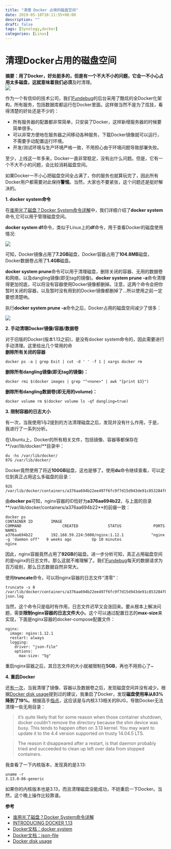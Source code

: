 ```yaml
---
title: "清理 Docker 占用的磁盘空间"
date: 2019-05-10T16:11:55+08:00
description: ""
draft: false
tags: [Synology,docker]
categories: [Linux]
---
```


<!--more-->

# 清理Docker占用的磁盘空间

**摘要：**用了Docker，好处挺多的，但是有一个不大不小的问题，它会一不小心占用太多磁盘，这就意味着我们**必须**及时清理。  
![](https://kiwenlau.com/2018/01/10/how-to-clean-docker-disk/disk.png)  


作为一个有信仰的技术公司，我们[Fundebug](https://fundebug.com/)的后台采用了酷炫的全Docker化架构，所有服务，包括数据库都运行在Docker里面。这样做当然不是为了炫技，看得清楚的好处还是不少的：

* 所有服务器的配置都非常简单，只安装了Docker，这样新增服务器的时候要简单很多。
* 可以非常方便地在服务器之间移动各种服务，下载Docker镜像就可以运行，不需要手动配置运行环境。
* 开发/测试环境与生产环境严格一致，不用担心由于环境问题导致部署失败。

至少，上线这一年多来，Docker一直非常稳定，没有出什么问题。但是，它有一个不大不小的问题，会比较消耗磁盘空间。

如果Docker一不小心把磁盘空间全占满了，你的服务也就算玩完了，因此所有Docker用户都需要对此保持**警惕**。当然，大家也不要紧张，这个问题还是挺好解决的。

**1. docker system命令**

在[谁用光了磁盘？Docker System命令详解](https://blog.fundebug.com/2017/04/19/docker-system-explain/)中，我们详细介绍了**docker system**命令,它可以用于管理磁盘空间。

**docker system df**命令，类似于Linux上的**df**命令，用于查看Docker的磁盘使用情况:

![](../../../.gitbook/assets/image%20%2814%29.png)

可知，Docker镜像占用了**7.2GB**磁盘，Docker容器占用了**104.8MB**磁盘，Docker数据卷占用了**1.4GB**磁盘。

**docker system prune**命令可以用于清理磁盘，删除关闭的容器、无用的数据卷和网络，以及dangling镜像\(即无tag的镜像\)。**docker system prune -a**命令清理得更加彻底，可以将没有容器使用Docker镜像都删掉。注意，这两个命令会把你暂时关闭的容器，以及暂时没有用到的Docker镜像都删掉了…所以使用之前一定要想清楚吶。

执行**docker system prune -a**命令之后，Docker占用的磁盘空间减少了很多：

![](../../../.gitbook/assets/image%20%2812%29.png)

**2. 手动清理Docker镜像/容器/数据卷**

对于旧版的Docker\(版本1.13之前\)，是没有docker system命令的，因此需要进行手动清理。这里给出几个常用的命  
**删除所有关闭的容器**

```text
docker ps -a | grep Exit | cut -d ' ' -f 1 | xargs docker rm
```

**删除所有dangling镜像\(即无tag的镜像\)：**

```text
docker rmi $(docker images | grep "^<none>" | awk "{print $3}")
```

**删除所有dangling数据卷\(即无用的volume\)：**

```text
docker volume rm $(docker volume ls -qf dangling=true)
```

**3. 限制容器的日志大小**

有一次，当我使用1与2提到的方法清理磁盘之后，发现并没有什么作用，于是，我进行了一系列分析。

在Ubuntu上，Docker的所有相关文件，包括镜像、容器等都保存在**/var/lib/docker/**目录中：

```text
du -hs /var/lib/docker/
97G	/var/lib/docker/
```

Docker竟然使用了将近**100GB**磁盘，这也是够了。使用**du**命令继续查看，可以定位到真正占用这么多磁盘的目录：

```text
92G	/var/lib/docker/containers/a376aa694b22ee497f6fc9f7d15d943de91c853284f8f105ff5ad6c7ddae7a53
```

由**docker ps**可知，nginx容器的ID恰好为**a376aa694b22**，与上面的目录**/var/lib/docker/containers/a376aa694b22**的前缀一致：

```text
docker ps
CONTAINER ID        IMAGE                                       COMMAND                  CREATED             STATUS              PORTS               NAMES
a376aa694b22        192.168.59.224:5000/nginx:1.12.1            "nginx -g 'daemon off"   9 weeks ago         Up 10 minutes                           nginx
```

因此，nginx容器竟然占用了**92GB**的磁盘。进一步分析可知，真正占用磁盘空间的是nginx的日志文件。那么这就不难理解了。我们[Fundebug](https://fundebug.com/)每天的数据请求为百万级别，那么日志数据自然非常大。

使用**truncate**命令，可以将nginx容器的日志文件“清零”：

```text
truncate -s 0 /var/lib/docker/containers/a376aa694b22ee497f6fc9f7d15d943de91c853284f8f105ff5ad6c7ddae7a53/*-json.log
```

当然，这个命令只是临时有作用，日志文件迟早又会涨回来。要从根本上解决问题，需要**限制nginx容器的日志文件大小**。这个可以通过配置日志的**max-size**来实现，下面是nginx容器的docker-compose配置文件：

```text
nginx:
  image: nginx:1.12.1
  restart: always
  logging:
    driver: "json-file"
    options:
      max-size: "5g"
```

重启nginx容器之后，其日志文件的大小就被限制在**5GB**，再也不用担心了~

**4. 重启Docker**

还[有一次](https://github.com/moby/moby/issues/12265#issuecomment-315930046)，当我清理了镜像、容器以及数据卷之后，发现磁盘空间并没有减少。根据[Docker disk usage](https://github.com/moby/moby/issues/12265)提到过的建议，我重启了Docker，发现**磁盘使用率从83%降到了19%**。根据高手[指点](https://github.com/moby/moby/issues/12265#issuecomment-316303769)，这应该是与内核3.13相关的BUG，导致Docker无法清理一些无用目录：

> it’s quite likely that for some reason when those container shutdown, docker couldn’t remove the directory because the shm device was busy. This tends to happen often on 3.13 kernel. You may want to update it to the 4.4 version supported on trusty 14.04.5 LTS.

> The reason it disappeared after a restart, is that daemon probably tried and succeeded to clean up left over data from stopped containers.

我查看了一下内核版本，发现真的是3.13:

```text
uname -r
3.13.0-86-generic
```

如果你的内核版本也是3.13，而且清理磁盘没能成功，不妨重启一下Docker。当然，这个晚上操作比较靠谱。

**参考**

* [谁用光了磁盘？Docker System命令详解](https://blog.fundebug.com/2017/04/19/docker-system-explain/)
* [INTRODUCING DOCKER 1.13](https://blog.docker.com/2017/01/whats-new-in-docker-1-13/)
* [Docker文档：docker system](https://docs.docker.com/engine/reference/commandline/system/)
* [Docker文档：json-file](https://docs.docker.com/v1.12/engine/admin/logging/overview/#json-file)
* [Docker disk usage](https://github.com/moby/moby/issues/12265) 